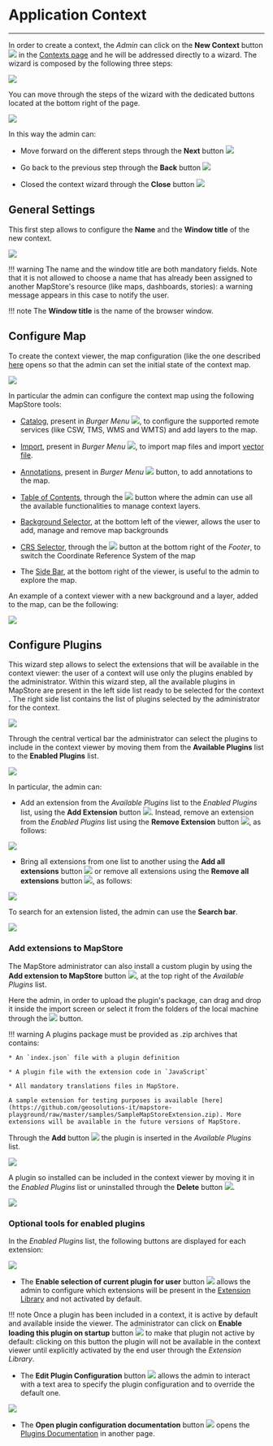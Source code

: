 # Application Context
*******************

In order to create a context, the *Admin* can click on the **New Context** button <img src="../img/button/new-context-button.jpg" class="ms-docbutton"/> in the [Contexts page](managing-contexts.md) and he will be addressed directly to a wizard. The wizard is composed by the following three steps:

<img src="../img/application-context/wizard.jpg" class="ms-docimage"/>

You can move through the steps of the wizard with the dedicated buttons located at the bottom right of the page.

<img src="../img/application-context/wizard2.jpg" class="ms-docimage"/>

In this way the admin can:

* Move forward on the different steps through the **Next** button <img src="../img/button/next-button.jpg" class="ms-docbutton"/>

* Go back to the previous step through the **Back** button <img src="../img/button/back-button.jpg" class="ms-docbutton"/>

* Closed the context wizard through the **Close** button <img src="../img/button/close-button.jpg" class="ms-docbutton"/>

## General Settings

This first step allows to configure the **Name** and the **Window title** of the new context.

<img src="../img/application-context/stepone.jpg" class="ms-docimage"/>

!!! warning
    The name and the window title are both mandatory fields. Note that it is not allowed to choose a name that has already been assigned to another MapStore's resource (like maps, dashboards, stories): a warning message appears in this case to notify the user.

!!! note
    The **Window title** is the name of the browser window.

## Configure Map

To create the context viewer, the map configuration (like the one described [here](exploring-maps.md) opens so that the admin can set the initial state of the context map.

<img src="../img/application-context/steptwo_part.jpg" class="ms-docimage"/>

In particular the admin can configure the context map using the following MapStore tools:

* [Catalog](catalog.md), present in *Burger Menu* <img src="../img/button/burger.jpg" class="ms-docbutton" />, to configure the supported remote services (like CSW, TMS, WMS and WMTS) and add layers to the map.

* [Import](import.md), present in *Burger Menu* <img src="../img/button/burger.jpg" class="ms-docbutton" />, to import map files and import [vector file](import.md#import-vector-files).

* [Annotations](annotations.md), present in *Burger Menu* <img src="../img/button/burger.jpg" class="ms-docbutton" /> button, to add annotations to the map.

* [Table of Contents](toc.md), through the <img src="../img/button/show-layers.jpg" class="ms-docbutton"/> button where the admin can use all the available functionalities to manage context layers.

* [Background Selector](background.md), at the bottom left of the viewer, allows the user to add, manage and remove map backgrounds

* [CRS Selector](footer.md#crs-selector), through the <img src="../img/button/crs_selector_icon.jpg" class="ms-docbutton" /> button at the bottom right of the *Footer*, to switch the Coordinate Reference System of the map

* The [Side Bar](side-bar.md), at the bottom right of the viewer, is useful to the admin to explore the map.

An example of a context viewer with a new background and a layer, added to the map, can be the following:

<img src="../img/application-context/es_steptwo.jpg" class="ms-docimage"/>

## Configure Plugins

This wizard step allows to select the extensions that will be available in the context viewer: the user of a context will use only the plugins enabled by the administrator.
Within this wizard step, all the available plugins in MapStore are present in the left side list ready to be selected for the context . The right side list contains the list of plugins selected by the administrator for the context.

<img src="../img/application-context/stepthree.jpg" class="ms-docimage" style="max-width:500px;"/>

Through the central vertical bar the administrator can select the plugins to include in the context viewer by moving them from the **Available Plugins**  list to the **Enabled Plugins** list.

<img src="../img/application-context/stepthree-bar.jpg" class="ms-docimage" style="max-width:500px;"/>

In particular, the admin can:

* Add an extension from the *Available Plugins* list to the *Enabled Plugins* list, using the **Add Extension** button <img src="../img/button/add_arrow_button.jpg" class="ms-docbutton"/>. Instead, remove an extension from the *Enabled Plugins* list using the **Remove Extension** button <img src="../img/button/remove_button.jpg" class="ms-docbutton"/>, as follows:

<img src="../img/application-context/extension-in-out.gif" class="ms-docimage"/>

* Bring all extensions from one list to another using the **Add all extensions** button <img src="../img/button/add-all-button.jpg" class="ms-docbutton"/> or remove all extensions using the **Remove all extensions** button <img src="../img/button/remove-all-button.jpg" class="ms-docbutton"/>, as follows:

<img src="../img/application-context/extensions-in-out.gif" class="ms-docimage"/>

To search for an extension listed, the admin can use the **Search bar**.

<img src="../img/application-context/stepthree-search.jpg" class="ms-docimage" style="max-width:500px;"/>

### Add extensions to MapStore

The MapStore administrator can also install a custom plugin by using the **Add extension to MapStore** button <img src="../img/button/upload-button.jpg" class="ms-docbutton"/>, at the top right of the *Available Plugins* list.

Here the admin, in order to upload the plugin's package, can drag and drop it inside the import screen or select it from the folders of the local machine through the <img src="../img/button/select-files.jpg" class="ms-docbutton"/> button.

!!! warning
    A plugins package must be provided as .zip archives that contains:

    * An `index.json` file with a plugin definition

    * A plugin file with the extension code in `JavaScript`

    * All mandatory translations files in MapStore.

    A sample extension for testing purposes is available [here](https://github.com/geosolutions-it/mapstore-playground/raw/master/samples/SampleMapStoreExtension.zip). More extensions will be available in the future versions of MapStore.

Through the **Add** button <img src="../img/button/add_group_confirm_button.jpg" class="ms-docbutton"/> the plugin is inserted in the *Available Plugins* list.

<img src="../img/application-context/upload_plugin1.jpg" class="ms-docimage" style="max-width:500px;"/>

A plugin so installed can be included in the context viewer by moving it in the *Enabled Plugins* list or uninstalled through the **Delete** button <img src="../img/button/delete_white_button.jpg" class="ms-docbutton"/>.

<img src="../img/application-context/upload_plugin2.jpg" class="ms-docimage" style="max-width:500px;"/>

### Optional tools for enabled plugins

In the *Enabled Plugins* list, the following buttons are displayed for each extension:

<img src="../img/application-context/enabled-buttons.jpg" class="ms-docimage" style="max-width:500px;"/>

* The **Enable selection of current plugin for user** button <img src="../img/button/enable-plugin-user.jpg" class="ms-docbutton"/> allows the admin to configure which extensions will be present in the [Extension Library](extension-library.md) and not activated by default.

!!! note
    Once a plugin has been included in a context, it is active by default and available inside the viewer. The administrator can click on **Enable loading this plugin on startup** button <img src="../img/button/user-startup-button.jpg" class="ms-docbutton"/> to make that plugin not active by default: clicking on this button the plugin will not be available in the context viewer until explicitly activated by the end user through the *Extension Library*.

* The **Edit Plugin Configuration** button <img src="../img/button/edit-plugin.jpg" class="ms-docbutton"/> allows the admin to interact with a text area to specify the plugin configuration and to override the default one.

<img src="../img/application-context/plugin-config.jpg" class="ms-docimage" style="max-width:300px;"/>

* The **Open plugin configuration documentation** button <img src="../img/button/docu-plugin.jpg" class="ms-docbutton"/> opens the [Plugins Documentation](https://mapstore.geosolutionsgroup.com/mapstore/docs/api/plugins#plugins) in another page.


